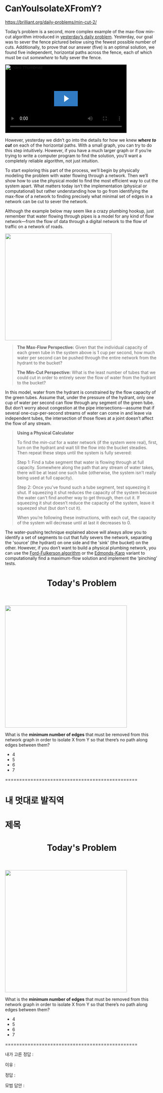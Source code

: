 # CanYouIsolateXFromY?
https://brilliant.org/daily-problems/min-cut-2/


<p>Today’s problem is a second, more complex example of the max-flow min-cut algorithm introduced in <a target="_blank" rel="nofollow" href="https://brilliant.org/daily-problems/min-cut/">yesterday’s daily problem</a>. Yesterday, our goal was to sever the fence pictured below using the fewest possible number of cuts. Additionally, to prove that our answer (five) is an optimal solution, we found five independent, horizontal paths across the fence, each of which must be cut <em>somewhere</em> to fully sever the fence. </p>

<p>


</p><div class="wistia-video center clearfix" data-controller="app/videos:wistiaController" data-width="400" data-video="u3jbdu5m78" data-controller-inited="true">

<template style="width: 400px; height: 225px;">

<div class="embed-wrapper" style="width:400px;max-width:100%;">
<script src="https://fast.wistia.com/embed/medias/u3jbdu5m78.jsonp" async=""></script>
<script src="https://fast.wistia.com/assets/external/E-v1.js" async=""></script>
<div class="wistia_embed wistia_async_u3jbdu5m78 videoFoam=true" style="height:100%;width:100%">&nbsp;</div>
</div>

</template>

<div class="embed-wrapper" style="width: 400px; max-width: 100%; height: 225px;">
<script src="https://fast.wistia.com/embed/medias/u3jbdu5m78.jsonp" async=""></script>
<script src="https://fast.wistia.com/assets/external/E-v1.js" async=""></script>
<div class="wistia_video_foam_dummy" data-source-container-id="wistia-u3jbdu5m78-1" style="border: 0px; display: block; height: 0px; margin: 0px; padding: 0px; position: static; visibility: hidden; width: auto;"></div><div class="wistia_embed wistia_async_u3jbdu5m78 videoFoam=true wistia_embed_initialized" style="height: 225px; width: 400px;" id="wistia-u3jbdu5m78-1"><div id="wistia_chrome_25" class="w-chrome" tabindex="-1" style="display: inline-block; height: 225px; margin: 0px; padding: 0px; position: relative; vertical-align: top; width: 400px; zoom: 1; outline: none; overflow: hidden; box-sizing: content-box;"><div id="wistia_grid_31_wrapper" style="display: block; width: 400px; height: 225px;"><div id="wistia_grid_31_above" style="height: 0px; font-size: 0px; line-height: 0px;"> </div><div id="wistia_grid_31_main" style="width: 400px; left: 0px; height: 225px; margin-top: 0px;"><div id="wistia_grid_31_behind"></div><div id="wistia_grid_31_center" style="width: 100%; height: 100%;"><div class="w-video-wrapper w-css-reset" style="height: 100%; position: absolute; top: 0px; width: 100%; opacity: 1; background-color: rgb(0, 0, 0);"><video id="wistia_simple_video_62" crossorigin="anonymous" poster="https://fast.wistia.com/assets/images/blank.gif" src="https://embedwistia-a.akamaihd.net/deliveries/fff25f38e296e519ab93023f0b9e5c31b52c9412/file.mp4" controlslist="nodownload" playsinline="" loop="" preload="auto" type="video/mp4" x-webkit-airplay="allow" style="background: transparent; display: block; height: 100%; max-height: none; max-width: none; position: static; visibility: visible; width: 100%; object-fit: contain;"><source src="https://embedwistia-a.akamaihd.net/deliveries/fff25f38e296e519ab93023f0b9e5c31b52c9412/file.mp4" type="video/mp4"></video></div><div class="w-ui-container" style="height: 100%; left: 0px; position: absolute; top: 0px; width: 100%; opacity: 1;"><style id="wistia_38_style" type="text/css" class="wistia_injected_style">
#wistia_chrome_25 #wistia_grid_31_wrapper .w-css-reset{font-size:14px;}
#wistia_chrome_25 #wistia_grid_31_wrapper div.w-css-reset{box-sizing:inherit;box-shadow:none;color:inherit;display:block;float:none;font:inherit;font-family:inherit;font-style:normal;font-weight:normal;font-size:inherit;letter-spacing:0;line-height:inherit;margin:0;max-height:none;max-width:none;min-height:none;min-width:none;padding:0;position:static;text-decoration:none;text-transform:none;text-shadow:none;transition:none;word-wrap:normal;-webkit-tap-highlight-color:rgba(0,0,0,0);-webkit-user-select:none;-webkit-font-smoothing:antialiased}
#wistia_chrome_25 #wistia_grid_31_wrapper span.w-css-reset{box-sizing:inherit;box-shadow:none;color:inherit;display:block;float:none;font:inherit;font-family:inherit;font-style:normal;font-weight:normal;font-size:inherit;letter-spacing:0;line-height:inherit;margin:0;max-height:none;max-width:none;min-height:none;min-width:none;padding:0;position:static;text-decoration:none;text-transform:none;text-shadow:none;transition:none;word-wrap:normal;-webkit-tap-highlight-color:rgba(0,0,0,0);-webkit-user-select:none;-webkit-font-smoothing:antialiased}
#wistia_chrome_25 #wistia_grid_31_wrapper ul.w-css-reset{box-sizing:inherit;box-shadow:none;color:inherit;display:block;float:none;font:inherit;font-family:inherit;font-style:normal;font-weight:normal;font-size:inherit;letter-spacing:0;line-height:inherit;margin:0;max-height:none;max-width:none;min-height:none;min-width:none;padding:0;position:static;text-decoration:none;text-transform:none;text-shadow:none;transition:none;word-wrap:normal;-webkit-tap-highlight-color:rgba(0,0,0,0);-webkit-user-select:none;-webkit-font-smoothing:antialiased}
#wistia_chrome_25 #wistia_grid_31_wrapper li.w-css-reset{box-sizing:inherit;box-shadow:none;color:inherit;display:block;float:none;font:inherit;font-family:inherit;font-style:normal;font-weight:normal;font-size:inherit;letter-spacing:0;line-height:inherit;margin:0;max-height:none;max-width:none;min-height:none;min-width:none;padding:0;position:static;text-decoration:none;text-transform:none;text-shadow:none;transition:none;word-wrap:normal;-webkit-tap-highlight-color:rgba(0,0,0,0);-webkit-user-select:none;-webkit-font-smoothing:antialiased}
#wistia_chrome_25 #wistia_grid_31_wrapper label.w-css-reset{box-sizing:inherit;box-shadow:none;color:inherit;display:block;float:none;font:inherit;font-family:inherit;font-style:normal;font-weight:normal;font-size:inherit;letter-spacing:0;line-height:inherit;margin:0;max-height:none;max-width:none;min-height:none;min-width:none;padding:0;position:static;text-decoration:none;text-transform:none;text-shadow:none;transition:none;word-wrap:normal;-webkit-tap-highlight-color:rgba(0,0,0,0);-webkit-user-select:none;-webkit-font-smoothing:antialiased}
#wistia_chrome_25 #wistia_grid_31_wrapper button.w-css-reset{box-sizing:inherit;box-shadow:none;color:inherit;display:block;float:none;font:inherit;font-family:inherit;font-style:normal;font-weight:normal;font-size:inherit;letter-spacing:0;line-height:inherit;margin:0;max-height:none;max-width:none;min-height:none;min-width:none;padding:0;position:static;text-decoration:none;text-transform:none;text-shadow:none;transition:none;word-wrap:normal;-webkit-tap-highlight-color:rgba(0,0,0,0);-webkit-user-select:none;-webkit-font-smoothing:antialiased}
#wistia_chrome_25 #wistia_grid_31_wrapper img.w-css-reset{box-sizing:inherit;box-shadow:none;color:inherit;display:block;float:none;font:inherit;font-family:inherit;font-style:normal;font-weight:normal;font-size:inherit;letter-spacing:0;line-height:inherit;margin:0;max-height:none;max-width:none;min-height:none;min-width:none;padding:0;position:static;text-decoration:none;text-transform:none;text-shadow:none;transition:none;word-wrap:normal;-webkit-tap-highlight-color:rgba(0,0,0,0);-webkit-user-select:none;-webkit-font-smoothing:antialiased}
#wistia_chrome_25 #wistia_grid_31_wrapper a.w-css-reset{box-sizing:inherit;box-shadow:none;color:inherit;display:block;float:none;font:inherit;font-family:inherit;font-style:normal;font-weight:normal;font-size:inherit;letter-spacing:0;line-height:inherit;margin:0;max-height:none;max-width:none;min-height:none;min-width:none;padding:0;position:static;text-decoration:none;text-transform:none;text-shadow:none;transition:none;word-wrap:normal;-webkit-tap-highlight-color:rgba(0,0,0,0);-webkit-user-select:none;-webkit-font-smoothing:antialiased}
#wistia_chrome_25 #wistia_grid_31_wrapper svg.w-css-reset{box-sizing:inherit;box-shadow:none;color:inherit;display:block;float:none;font:inherit;font-family:inherit;font-style:normal;font-weight:normal;font-size:inherit;letter-spacing:0;line-height:inherit;margin:0;max-height:none;max-width:none;min-height:none;min-width:none;padding:0;position:static;text-decoration:none;text-transform:none;text-shadow:none;transition:none;word-wrap:normal;-webkit-tap-highlight-color:rgba(0,0,0,0);-webkit-user-select:none;-webkit-font-smoothing:antialiased}
#wistia_chrome_25 #wistia_grid_31_wrapper p.w-css-reset{box-sizing:inherit;box-shadow:none;color:inherit;display:block;float:none;font:inherit;font-family:inherit;font-style:normal;font-weight:normal;font-size:inherit;letter-spacing:0;line-height:inherit;margin:0;max-height:none;max-width:none;min-height:none;min-width:none;padding:0;position:static;text-decoration:none;text-transform:none;text-shadow:none;transition:none;word-wrap:normal;-webkit-tap-highlight-color:rgba(0,0,0,0);-webkit-user-select:none;-webkit-font-smoothing:antialiased}
#wistia_chrome_25 #wistia_grid_31_wrapper a.w-css-reset{border:0;}
#wistia_chrome_25 #wistia_grid_31_wrapper p.w-css-reset{margin:1.4em 0;}
#wistia_chrome_25 #wistia_grid_31_wrapper a.w-css-reset{display:inline;}
#wistia_chrome_25 #wistia_grid_31_wrapper span.w-css-reset{display:inline;}
#wistia_chrome_25 #wistia_grid_31_wrapper svg.w-css-reset{display:inline;}
#wistia_chrome_25 #wistia_grid_31_wrapper ul.w-css-reset{box-sizing:inherit;box-shadow:none;color:inherit;display:block;float:none;font:inherit;font-family:inherit;font-style:normal;font-weight:normal;font-size:inherit;letter-spacing:0;line-height:inherit;margin:0;max-height:none;max-width:none;min-height:none;min-width:none;padding:0;position:static;text-decoration:none;text-transform:none;text-shadow:none;transition:none;word-wrap:normal;-webkit-tap-highlight-color:rgba(0,0,0,0);-webkit-user-select:none;-webkit-font-smoothing:antialiased;list-style-type:none}
#wistia_chrome_25 #wistia_grid_31_wrapper ol.w-css-reset{box-sizing:inherit;box-shadow:none;color:inherit;display:block;float:none;font:inherit;font-family:inherit;font-style:normal;font-weight:normal;font-size:inherit;letter-spacing:0;line-height:inherit;margin:0;max-height:none;max-width:none;min-height:none;min-width:none;padding:0;position:static;text-decoration:none;text-transform:none;text-shadow:none;transition:none;word-wrap:normal;-webkit-tap-highlight-color:rgba(0,0,0,0);-webkit-user-select:none;-webkit-font-smoothing:antialiased;list-style-type:none}
#wistia_chrome_25 #wistia_grid_31_wrapper li.w-css-reset{box-sizing:inherit;box-shadow:none;color:inherit;display:block;float:none;font:inherit;font-family:inherit;font-style:normal;font-weight:normal;font-size:inherit;letter-spacing:0;line-height:inherit;margin:0;max-height:none;max-width:none;min-height:none;min-width:none;padding:0;position:static;text-decoration:none;text-transform:none;text-shadow:none;transition:none;word-wrap:normal;-webkit-tap-highlight-color:rgba(0,0,0,0);-webkit-user-select:none;-webkit-font-smoothing:antialiased;list-style-type:none}
#wistia_chrome_25 #wistia_grid_31_wrapper ul:before.w-css-reset{display:none}
#wistia_chrome_25 #wistia_grid_31_wrapper ol:before.w-css-reset{display:none}
#wistia_chrome_25 #wistia_grid_31_wrapper li:before.w-css-reset{display:none}
#wistia_chrome_25 #wistia_grid_31_wrapper ul:after.w-css-reset{display:none}
#wistia_chrome_25 #wistia_grid_31_wrapper ol:after.w-css-reset{display:none}
#wistia_chrome_25 #wistia_grid_31_wrapper li:after.w-css-reset{display:none}
#wistia_chrome_25 #wistia_grid_31_wrapper label.w-css-reset{background-attachment:scroll;background-color:transparent;background-image:none;background-position:0 0;background-repeat:no-repeat;background-size:100% 100%;float:none;outline:none}
#wistia_chrome_25 #wistia_grid_31_wrapper button.w-css-reset{background-attachment:scroll;background-color:transparent;background-image:none;background-position:0 0;background-repeat:no-repeat;background-size:100% 100%;border:0;border-radius:0;outline:none;position:static}
#wistia_chrome_25 #wistia_grid_31_wrapper img.w-css-reset{border:0;display:inline-block;vertical-align:top;border-radius:0;outline:none;position:static}
#wistia_chrome_25 #wistia_grid_31_wrapper .w-css-reset-tree {font-size:14px;}
#wistia_chrome_25 #wistia_grid_31_wrapper .w-css-reset-tree div{box-sizing:inherit;box-shadow:none;color:inherit;display:block;float:none;font:inherit;font-family:inherit;font-style:normal;font-weight:normal;font-size:inherit;letter-spacing:0;line-height:inherit;margin:0;max-height:none;max-width:none;min-height:none;min-width:none;padding:0;position:static;text-decoration:none;text-transform:none;text-shadow:none;transition:none;word-wrap:normal;-webkit-tap-highlight-color:rgba(0,0,0,0);-webkit-user-select:none;-webkit-font-smoothing:antialiased}
#wistia_chrome_25 #wistia_grid_31_wrapper .w-css-reset-tree span{box-sizing:inherit;box-shadow:none;color:inherit;display:block;float:none;font:inherit;font-family:inherit;font-style:normal;font-weight:normal;font-size:inherit;letter-spacing:0;line-height:inherit;margin:0;max-height:none;max-width:none;min-height:none;min-width:none;padding:0;position:static;text-decoration:none;text-transform:none;text-shadow:none;transition:none;word-wrap:normal;-webkit-tap-highlight-color:rgba(0,0,0,0);-webkit-user-select:none;-webkit-font-smoothing:antialiased}
#wistia_chrome_25 #wistia_grid_31_wrapper .w-css-reset-tree ul{box-sizing:inherit;box-shadow:none;color:inherit;display:block;float:none;font:inherit;font-family:inherit;font-style:normal;font-weight:normal;font-size:inherit;letter-spacing:0;line-height:inherit;margin:0;max-height:none;max-width:none;min-height:none;min-width:none;padding:0;position:static;text-decoration:none;text-transform:none;text-shadow:none;transition:none;word-wrap:normal;-webkit-tap-highlight-color:rgba(0,0,0,0);-webkit-user-select:none;-webkit-font-smoothing:antialiased}
#wistia_chrome_25 #wistia_grid_31_wrapper .w-css-reset-tree li{box-sizing:inherit;box-shadow:none;color:inherit;display:block;float:none;font:inherit;font-family:inherit;font-style:normal;font-weight:normal;font-size:inherit;letter-spacing:0;line-height:inherit;margin:0;max-height:none;max-width:none;min-height:none;min-width:none;padding:0;position:static;text-decoration:none;text-transform:none;text-shadow:none;transition:none;word-wrap:normal;-webkit-tap-highlight-color:rgba(0,0,0,0);-webkit-user-select:none;-webkit-font-smoothing:antialiased}
#wistia_chrome_25 #wistia_grid_31_wrapper .w-css-reset-tree label{box-sizing:inherit;box-shadow:none;color:inherit;display:block;float:none;font:inherit;font-family:inherit;font-style:normal;font-weight:normal;font-size:inherit;letter-spacing:0;line-height:inherit;margin:0;max-height:none;max-width:none;min-height:none;min-width:none;padding:0;position:static;text-decoration:none;text-transform:none;text-shadow:none;transition:none;word-wrap:normal;-webkit-tap-highlight-color:rgba(0,0,0,0);-webkit-user-select:none;-webkit-font-smoothing:antialiased}
#wistia_chrome_25 #wistia_grid_31_wrapper .w-css-reset-tree button{box-sizing:inherit;box-shadow:none;color:inherit;display:block;float:none;font:inherit;font-family:inherit;font-style:normal;font-weight:normal;font-size:inherit;letter-spacing:0;line-height:inherit;margin:0;max-height:none;max-width:none;min-height:none;min-width:none;padding:0;position:static;text-decoration:none;text-transform:none;text-shadow:none;transition:none;word-wrap:normal;-webkit-tap-highlight-color:rgba(0,0,0,0);-webkit-user-select:none;-webkit-font-smoothing:antialiased}
#wistia_chrome_25 #wistia_grid_31_wrapper .w-css-reset-tree img{box-sizing:inherit;box-shadow:none;color:inherit;display:block;float:none;font:inherit;font-family:inherit;font-style:normal;font-weight:normal;font-size:inherit;letter-spacing:0;line-height:inherit;margin:0;max-height:none;max-width:none;min-height:none;min-width:none;padding:0;position:static;text-decoration:none;text-transform:none;text-shadow:none;transition:none;word-wrap:normal;-webkit-tap-highlight-color:rgba(0,0,0,0);-webkit-user-select:none;-webkit-font-smoothing:antialiased}
#wistia_chrome_25 #wistia_grid_31_wrapper .w-css-reset-tree a{box-sizing:inherit;box-shadow:none;color:inherit;display:block;float:none;font:inherit;font-family:inherit;font-style:normal;font-weight:normal;font-size:inherit;letter-spacing:0;line-height:inherit;margin:0;max-height:none;max-width:none;min-height:none;min-width:none;padding:0;position:static;text-decoration:none;text-transform:none;text-shadow:none;transition:none;word-wrap:normal;-webkit-tap-highlight-color:rgba(0,0,0,0);-webkit-user-select:none;-webkit-font-smoothing:antialiased}
#wistia_chrome_25 #wistia_grid_31_wrapper .w-css-reset-tree svg{box-sizing:inherit;box-shadow:none;color:inherit;display:block;float:none;font:inherit;font-family:inherit;font-style:normal;font-weight:normal;font-size:inherit;letter-spacing:0;line-height:inherit;margin:0;max-height:none;max-width:none;min-height:none;min-width:none;padding:0;position:static;text-decoration:none;text-transform:none;text-shadow:none;transition:none;word-wrap:normal;-webkit-tap-highlight-color:rgba(0,0,0,0);-webkit-user-select:none;-webkit-font-smoothing:antialiased}
#wistia_chrome_25 #wistia_grid_31_wrapper .w-css-reset-tree p{box-sizing:inherit;box-shadow:none;color:inherit;display:block;float:none;font:inherit;font-family:inherit;font-style:normal;font-weight:normal;font-size:inherit;letter-spacing:0;line-height:inherit;margin:0;max-height:none;max-width:none;min-height:none;min-width:none;padding:0;position:static;text-decoration:none;text-transform:none;text-shadow:none;transition:none;word-wrap:normal;-webkit-tap-highlight-color:rgba(0,0,0,0);-webkit-user-select:none;-webkit-font-smoothing:antialiased}
#wistia_chrome_25 #wistia_grid_31_wrapper .w-css-reset-tree a{border:0;}
#wistia_chrome_25 #wistia_grid_31_wrapper .w-css-reset-tree p{margin:1.4em 0;}
#wistia_chrome_25 #wistia_grid_31_wrapper .w-css-reset-tree a{display:inline;}
#wistia_chrome_25 #wistia_grid_31_wrapper .w-css-reset-tree span{display:inline;}
#wistia_chrome_25 #wistia_grid_31_wrapper .w-css-reset-tree svg{display:inline;}
#wistia_chrome_25 #wistia_grid_31_wrapper .w-css-reset-tree ul{box-sizing:inherit;box-shadow:none;color:inherit;display:block;float:none;font:inherit;font-family:inherit;font-style:normal;font-weight:normal;font-size:inherit;letter-spacing:0;line-height:inherit;margin:0;max-height:none;max-width:none;min-height:none;min-width:none;padding:0;position:static;text-decoration:none;text-transform:none;text-shadow:none;transition:none;word-wrap:normal;-webkit-tap-highlight-color:rgba(0,0,0,0);-webkit-user-select:none;-webkit-font-smoothing:antialiased;list-style-type:none}
#wistia_chrome_25 #wistia_grid_31_wrapper .w-css-reset-tree ol{box-sizing:inherit;box-shadow:none;color:inherit;display:block;float:none;font:inherit;font-family:inherit;font-style:normal;font-weight:normal;font-size:inherit;letter-spacing:0;line-height:inherit;margin:0;max-height:none;max-width:none;min-height:none;min-width:none;padding:0;position:static;text-decoration:none;text-transform:none;text-shadow:none;transition:none;word-wrap:normal;-webkit-tap-highlight-color:rgba(0,0,0,0);-webkit-user-select:none;-webkit-font-smoothing:antialiased;list-style-type:none}
#wistia_chrome_25 #wistia_grid_31_wrapper .w-css-reset-tree li{box-sizing:inherit;box-shadow:none;color:inherit;display:block;float:none;font:inherit;font-family:inherit;font-style:normal;font-weight:normal;font-size:inherit;letter-spacing:0;line-height:inherit;margin:0;max-height:none;max-width:none;min-height:none;min-width:none;padding:0;position:static;text-decoration:none;text-transform:none;text-shadow:none;transition:none;word-wrap:normal;-webkit-tap-highlight-color:rgba(0,0,0,0);-webkit-user-select:none;-webkit-font-smoothing:antialiased;list-style-type:none}
#wistia_chrome_25 #wistia_grid_31_wrapper .w-css-reset-tree ul:before{display:none}
#wistia_chrome_25 #wistia_grid_31_wrapper .w-css-reset-tree ol:before{display:none}
#wistia_chrome_25 #wistia_grid_31_wrapper .w-css-reset-tree li:before{display:none}
#wistia_chrome_25 #wistia_grid_31_wrapper .w-css-reset-tree ul:after{display:none}
#wistia_chrome_25 #wistia_grid_31_wrapper .w-css-reset-tree ol:after{display:none}
#wistia_chrome_25 #wistia_grid_31_wrapper .w-css-reset-tree li:after{display:none}
#wistia_chrome_25 #wistia_grid_31_wrapper .w-css-reset-tree label{background-attachment:scroll;background-color:transparent;background-image:none;background-position:0 0;background-repeat:no-repeat;background-size:100% 100%;float:none;outline:none}
#wistia_chrome_25 #wistia_grid_31_wrapper .w-css-reset-tree button{background-attachment:scroll;background-color:transparent;background-image:none;background-position:0 0;background-repeat:no-repeat;background-size:100% 100%;border:0;border-radius:0;outline:none;position:static}
#wistia_chrome_25 #wistia_grid_31_wrapper .w-css-reset-tree img{border:0;display:inline-block;vertical-align:top;border-radius:0;outline:none;position:static}
#wistia_chrome_25 #wistia_grid_31_wrapper .w-css-reset-max-width-none-important{max-width:none!important}
#wistia_chrome_25 #wistia_grid_31_wrapper .w-css-reset-button-important{border-radius:0!important;color:#fff!important;}
</style><div class="w-vulcan-v2 w-css-reset" id="w-vulcan-v2-30" role="region" aria-label="Video" tabindex="0" style="box-sizing: border-box; cursor: default; height: 100%; left: 0px; position: absolute; visibility: visible; top: 0px; width: 100%;"><div class="w-vulcan--background w-css-reset" style="height: 100%; left: 0px; position: absolute; top: 0px; width: 100%;"><div class="w-css-reset" data-handle="statusBar" style="pointer-events: auto;"></div><div class="w-css-reset" data-handle="thumbnail" style="pointer-events: auto;"><div><div class="w-css-reset" style="height: 100%; left: 0px; opacity: 1; position: absolute; top: 0px; width: 100%; display: block;"><img class="w-css-reset" srcset="https://embedwistia-a.akamaihd.net/deliveries/a83798f0da5846851d43d73836e296d3.jpg?image_crop_resized=640x360 320w, https://embedwistia-a.akamaihd.net/deliveries/a83798f0da5846851d43d73836e296d3.jpg?image_crop_resized=640x360 640w, https://embedwistia-a.akamaihd.net/deliveries/a83798f0da5846851d43d73836e296d3.jpg?image_crop_resized=960x540 960w, https://embedwistia-a.akamaihd.net/deliveries/a83798f0da5846851d43d73836e296d3.jpg?image_crop_resized=1280x720 1280w, https://embedwistia-a.akamaihd.net/deliveries/a83798f0da5846851d43d73836e296d3.jpg?image_crop_resized=1280x720 1920w, https://embedwistia-a.akamaihd.net/deliveries/a83798f0da5846851d43d73836e296d3.jpg?image_crop_resized=1280x720 3840w" src="https://embedwistia-a.akamaihd.net/deliveries/a83798f0da5846851d43d73836e296d3.jpg?image_crop_resized=640x360" alt="Video Thumbnail" style="border-width: 0px; border-style: solid; border-color: rgb(0, 0, 0); box-sizing: content-box; height: 225px; left: 0px; position: absolute; top: 0px; width: 400px; clip: auto; display: block;"></div></div></div></div><div class="w-vulcan-overlays-table w-css-reset" style="display: table; pointer-events: none; position: absolute; width: 100%;"><div class="w-vulcan-overlays--left w-css-reset" style="display: table-cell; vertical-align: top; position: relative; width: 0px;"><div class="w-css-reset" style="height: 225px;"></div></div><div class="w-vulcan-overlays--center w-css-reset" style="display: table-cell; vertical-align: top; position: relative; width: 100%;"><div class="w-css-reset" style="height: 225px;"><div class="w-css-reset" data-handle="bigPlayButton" style="pointer-events: auto;"><div class="w-bpb-wrapper w-css-reset w-css-reset-tree" style="display: block; left: 50%; position: absolute; top: 50%; transform: translate(-50%, -50%);"><button class="w-big-play-button w-css-reset-button-important w-vulcan-v2-button" aria-label="Play DP Don't Break That" style="cursor: pointer; height: 50px; background: rgba(61, 153, 246, 0.8); box-shadow: none; width: 78.125px;"><svg x="0px" y="0px" viewBox="0 0 125 80" enable-background="new 0 0 125 80" alt="" style="fill: rgb(255, 255, 255); height: 100%; left: 0px; stroke-width: 0px; top: 0px; width: 100%;"><rect fill-rule="evenodd" clip-rule="evenodd" fill="none" width="125" height="80"></rect><polygon fill-rule="evenodd" clip-rule="evenodd" fill="#FFFFFF" points="53,22 53,58 79,40"></polygon></svg></button></div></div><div class="w-css-reset" data-handle="clickForSoundButton" style="pointer-events: auto;"><div class="w-css-reset w-css-reset-tree" style="display: none; height: 100%; left: 0px; pointer-events: none; position: absolute; top: 0px; width: 100%;"><button class="w-vulcan-v2-button" style="background: rgba(0, 0, 0, 0.4); border: 2px solid transparent; border-radius: 20.25px; cursor: pointer; height: 26.25px; line-height: 26.25px; outline: none; padding-right: 7.5px; pointer-events: auto; position: absolute; right: 9.25px; text-align: left; top: 9.25px;"><svg viewBox="0 0 237 237" style="height: 24px; margin-top: 0.375px; vertical-align: top; width: 26.25px;"><style>
@keyframes VOLUME_SMALL_WAVE_FLASH {
0% { opacity: 0; }
33% { opacity: 1; }
66% { opacity: 1; }
100% { opacity: 0; }
}

@keyframes VOLUME_LARGE_WAVE_FLASH {
0% { opacity: 0; }
33% { opacity: 1; }
66% { opacity: 1; }
100% { opacity: 0; }
}

.volume__small-wave {
animation: VOLUME_SMALL_WAVE_FLASH 2s infinite;
opacity: 0;
}

.volume__large-wave {
animation: VOLUME_LARGE_WAVE_FLASH 2s infinite .3s;
opacity: 0;
}
</style><polygon fill="white" points="88 107 65 107 65 131 89 131 112 154 112 84"></polygon><g fill="none" stroke="white" stroke-width="10" stroke-linecap="round"><path class="volume__small-wave" d="M 142 86 C 151 107 151 130 142 151"></path><path class="volume__large-wave" d="M 165 74 C 178 97 178 140 165 163"></path></g></svg><div style="color: white; display: inline-block; font-family: WistiaPlayerOverpass, Helvetica, sans-serif; font-size: 9.75px; margin-left: -3px; margin-top: -0.5625px; vertical-align: top; white-space: nowrap; width: 36%;">Click for sound</div></button></div></div><div class="w-css-reset" data-handle="loadingIndicator" style="pointer-events: auto;"></div><div class="w-css-reset" data-handle="playPauseNotifier" style="pointer-events: auto;"></div></div></div><div class="w-vulcan-overlays--right w-css-reset" style="display: table-cell; vertical-align: top; position: relative; width: 0px;"><div class="w-css-reset" style="height: 225px;"></div></div></div><div class="w-bottom-bar w-css-reset" style="bottom: 0px; border-collapse: collapse; display: none; height: 0px; left: 0px; opacity: 0; pointer-events: none; position: absolute; table-layout: auto; transition: opacity 0s ease 0s; width: 100%;"><div class="w-bottom-bar-upper w-css-reset" style="display: none;"><div class="w-css-reset" data-handle="upperPlaybar" style="height: 100%; pointer-events: auto;"><div class="w-playbar-wrapper w-css-reset w-css-reset-tree" role="slider" aria-label="Playbar" aria-orientation="horizontal" aria-valuenow="0" aria-valuemin="0" aria-valuemax="14.982" aria-valuetext="0:00" tabindex="0" style="cursor: pointer; height: 100%; outline: none; position: relative;"><div style="display: block; height: 100%; overflow: hidden; pointer-events: none; position: relative; width: 400px;"><canvas width="400" height="10" style="height: 10px; left: 0px; pointer-events: none; position: absolute; top: 0px; width: 400px;"></canvas></div><div class="w-playbar__hoverMarker" style="background: linear-gradient(to right, rgba(255, 255, 255, 0) 0%, rgba(255, 255, 255, 0.12) 100%); display: none; height: 100%; left: -36px; pointer-events: none; position: absolute; top: 0px; width: 36px;"></div><div class="w-playbar__focus-border" style="border: 2px solid rgb(255, 255, 255); display: none; height: 100%; left: 0px; pointer-events: none; position: absolute; top: 0px; width: 100%;"></div></div></div></div><div class="w-bottom-bar-lower w-css-reset"><div class="w-bottom-bar-left w-css-reset" style="display: table-cell; vertical-align: top; position: relative; width: 0px;"><div class="w-bottom-bar-left-inner w-css-reset" style="height: 21px; position: relative; white-space: nowrap;"><div class="w-css-reset" data-handle="smallPlayButton" style="display: inline-block; vertical-align: top; pointer-events: auto;"><div class="w-vulcan-button-wrapper w-css-reset" style="display: inline-block; height: 21px; position: relative; vertical-align: top; width: 31px;"><button class="w-vulcan-v2-button w-css-reset w-css-reset-tree w-css-reset-button-important" aria-label="Play" title="Play" style="background: rgba(61, 153, 246, 0.95); box-shadow: none; cursor: pointer; height: 100%; position: relative; width: 100%; transition: opacity 400ms ease 0s; opacity: 1;"><div class="w-vulcan-icon-wrapper" data-handle="smallPlayButton" style="box-sizing: border-box; height: 100%;"><div style="height: 100%; width: 100%;"><div style="display: none; height: 100%; width: 100%;"><svg x="0px" y="0px" viewBox="0 0 51.556 34" enable-background="new 0 0 51.556 34" class="w-css-reset w-css-reset-tree" style="fill: rgb(255, 255, 255); height: 100%; left: 0px; stroke-width: 0px; top: 0px; width: 100%;"><g><rect x="20" y="11.3" width="3.5" height="12"></rect><rect x="26.5" y="11.3" width="3.5" height="12"></rect></g></svg></div><div style="display: block; height: 100%; width: 100%;"><svg x="0px" y="0px" viewBox="0 0 51.556 34" enable-background="new 0 0 51.556 34" class="w-css-reset w-css-reset-tree" style="fill: rgb(255, 255, 255); height: 100%; left: 0px; stroke-width: 0px; top: 0px; width: 100%;"><polygon points="31.555999999999997,16.5 20,24 20,9"></polygon></svg></div></div></div></button></div></div></div></div><div class="w-bottom-bar-middle w-css-reset" style="display: table-cell; vertical-align: top; position: relative; width: 100%;"><div class="w-bottom-bar-middle-inner w-css-reset" style="height: 21px; position: relative; white-space: nowrap;"><div class="w-css-reset" data-handle="lowerPlaybar" style="height: 100%; pointer-events: auto;"><div class="w-playbar-wrapper w-css-reset w-css-reset-tree" role="slider" aria-label="Playbar" aria-orientation="horizontal" aria-valuenow="0" aria-valuemin="0" aria-valuemax="14.982" aria-valuetext="0:00" tabindex="0" style="cursor: pointer; height: 100%; outline: none; position: relative;"><div style="display: block; height: 100%; overflow: hidden; pointer-events: none; position: relative; width: 319px;"><canvas width="319" height="21" style="height: 21px; left: 0px; pointer-events: none; position: absolute; top: 0px; width: 319px;"></canvas></div><div class="w-playbar__hoverMarker" style="background: linear-gradient(to right, rgba(255, 255, 255, 0) 0%, rgba(255, 255, 255, 0.12) 100%); display: none; height: 100%; left: -36px; pointer-events: none; position: absolute; top: 0px; width: 36px;"></div><div class="w-playbar__focus-border" style="border: 2px solid rgb(255, 255, 255); display: none; height: 100%; left: 0px; pointer-events: none; position: absolute; top: 0px; width: 100%;"></div></div></div></div></div><div class="w-bottom-bar-right w-css-reset" style="display: table-cell; vertical-align: top; position: relative; width: 0px;"><div class="w-bottom-bar-right-inner w-css-reset" style="height: 21px; position: relative; white-space: nowrap;"><div class="w-css-reset" data-handle="volumeButton" style="display: inline-block; vertical-align: top; pointer-events: auto;"><div class="w-vulcan-button-wrapper w-css-reset" style="display: inline-block; height: 21px; position: relative; vertical-align: top; width: 25px;"><button class="w-vulcan-v2-button w-css-reset w-css-reset-tree w-css-reset-button-important" aria-label="Mute" title="Mute" style="background: rgba(61, 153, 246, 0.95); box-shadow: none; cursor: pointer; height: 100%; position: relative; width: 100%; transition: opacity 400ms ease 0s; opacity: 1;"><div class="w-vulcan-icon-wrapper" data-handle="volumeButton" style="box-sizing: border-box; height: 100%;"><svg x="0px" y="0px" viewBox="0 0 40 34" enable-background="new 0 0 40 34" style="fill: rgb(255, 255, 255); height: 100%; left: 0px; stroke-width: 0px; top: 0px; width: 100%;"><g style="transform: translateX(1.25px); transition: transform 100ms ease 0s;"><g><path d="M13.8,14.2c-0.5,0.5-1.4,0.8-2,0.8h-1.6C9.5,15,9,15.5,9,16.2v1.6c0,0.7,0.5,1.2,1.2,1.2h1.6c0.7,0,1.6,0.4,2,0.8l2.3,2.3c0.5,0.5,0.8,0.3,0.8-0.4v-9.6c0-0.7-0.4-0.8-0.8-0.4L13.8,14.2z"></path></g><g><path fill="none" stroke="#ffffff" stroke-line-cap="round" stroke-miterlimit="10" stroke-width="2" d="M22,11.7c0,0,1.1,2.5,1.1,5s-1.1,5-1.1,5" style="opacity: 1; transition: opacity 100ms ease 0s;"></path><path fill="none" stroke="#ffffff" stroke-line-cap="round" stroke-miterlimit="10" stroke-width="2" d="M25.8,9.2c0,0,1.7,3.8,1.7,7.5c0,3.7-1.7,7.5-1.7,7.5" style="opacity: 1; transition: opacity 100ms ease 0s;"></path></g><g style="opacity: 0; transition: opacity 100ms ease 0s;"><line fill="none" stroke="#ffffff" stroke-line-cap="round" stroke-miterlimit="10" stroke-width="1.8102" x1="19.2" y1="15" x2="23.2" y2="19"></line><line fill="none" stroke="#ffffff" stroke-line-cap="round" stroke-miterlimit="10" stroke-width="1.8102" x1="19.2" y1="19" x2="23.2" y2="15"></line></g></g></svg></div></button></div></div><div class="w-css-reset" data-handle="fullscreenButton" style="display: inline-block; vertical-align: top; pointer-events: auto;"><div class="w-vulcan-button-wrapper w-css-reset" style="display: inline-block; height: 21px; position: relative; vertical-align: top; width: 25px;"><button class="w-vulcan-v2-button w-css-reset w-css-reset-tree w-css-reset-button-important" aria-label="Fullscreen" title="Fullscreen" style="background: rgba(61, 153, 246, 0.95); box-shadow: none; cursor: pointer; height: 100%; position: relative; width: 100%; transition: opacity 400ms ease 0s; opacity: 1;"><div class="w-vulcan-icon-wrapper" data-handle="fullscreenButton" style="box-sizing: border-box; height: 100%;"><svg x="0px" y="0px" viewBox="0 0 40 34" enable-background="new 0 0 40 34" style="fill: rgb(255, 255, 255); height: 100%; left: 0px; stroke-width: 0px; top: 0px; width: 100%;"><g><g><polyline fill="none" stroke="#ffffff" stroke-width="2" stroke-linecap="round" stroke-linejoin="round" stroke-miterlimit="10" points="31.4,12.6 31.4,8.7 25.8,8.7"></polyline><polyline fill="none" stroke="#ffffff" stroke-width="2" stroke-linecap="round" stroke-linejoin="round" stroke-miterlimit="10" points="14.7,8.7 9.1,8.7 9.1,12.6"></polyline><polyline fill="none" stroke="#ffffff" stroke-width="2" stroke-linecap="round" stroke-linejoin="round" stroke-miterlimit="10" points="25.8,24.8 31.4,24.8 31.4,20.9"></polyline><polyline fill="none" stroke="#ffffff" stroke-width="2" stroke-linecap="round" stroke-linejoin="round" stroke-miterlimit="10" points="9.1,20.9 9.1,24.8 14.7,24.8"></polyline></g><rect x="13.7" y="12.3" fill="none" stroke="#ffffff" stroke-width="2" stroke-linecap="round" stroke-linejoin="round" stroke-miterlimit="10" enable-background="new" width="13.3" height="8.9"></rect></g></svg></div></button></div></div></div></div></div></div><div class="w-foreground w-css-reset" style="height: 100%; left: 0px; pointer-events: none; position: absolute; top: 0px; width: 100%;"><div class="w-css-reset" data-handle="contextMenu" style="pointer-events: auto;"></div><div class="w-css-reset" data-handle="loadingHourglass" style="pointer-events: auto;"></div></div><div class="w-focus-border" style="border: 2px solid rgb(255, 255, 255); box-sizing: border-box; display: none; height: 100%; left: 0px; pointer-events: none; position: absolute; top: 0px; width: 100%;"></div></div></div></div><div id="wistia_grid_31_front"></div><div id="wistia_grid_31_top_inside"><div id="wistia_grid_31_top" style="height: 0px; font-size: 0px; line-height: 0px;"> </div></div><div id="wistia_grid_31_bottom_inside"><div id="wistia_grid_31_bottom" style="height: 0px; font-size: 0px; line-height: 0px;"> </div></div><div id="wistia_grid_31_left_inside"><div id="wistia_grid_31_left" style="height: 0px; font-size: 0px; line-height: 0px;"> </div></div><div id="wistia_grid_31_right_inside"><div id="wistia_grid_31_right" style="height: 0px; font-size: 0px; line-height: 0px;"> </div></div></div><div id="wistia_grid_31_below" style="height: 0px; font-size: 0px; line-height: 0px;"> </div><style id="wistia_32_style" type="text/css" class="wistia_injected_style">#wistia_grid_31_wrapper{-moz-box-sizing:content-box;-webkit-box-sizing:content-box;box-sizing:content-box;font-family:Arial,sans-serif;font-size:14px;height:100%;position:relative;text-align:left;width:100%;}
#wistia_grid_31_wrapper *{-moz-box-sizing:content-box;-webkit-box-sizing:content-box;box-sizing:content-box;}
#wistia_grid_31_above{position:relative;}
#wistia_grid_31_main{display:block;height:100%;position:relative;}
#wistia_grid_31_behind{height:100%;left:0;position:absolute;top:0;width:100%;}
#wistia_grid_31_center{height:100%;overflow:hidden;position:relative;width:100%;}
#wistia_grid_31_front{display:none;height:100%;left:0;position:absolute;top:0;width:100%;}
#wistia_grid_31_top_inside{position:absolute;left:0;top:0;width:100%;}
#wistia_grid_31_top{width:100%;position:absolute;bottom:0;left:0;}
#wistia_grid_31_bottom_inside{position:absolute;left:0;bottom:0;width:100%;}
#wistia_grid_31_bottom{width:100%;position:absolute;top:0;left:0;}
#wistia_grid_31_left_inside{height:100%;position:absolute;left:0;top:0;}
#wistia_grid_31_left{height:100%;position:absolute;right:0;top:0;}
#wistia_grid_31_right_inside{height:100%;right:0;position:absolute;top:0;}
#wistia_grid_31_right{height:100%;left:0;position:absolute;top:0;}
#wistia_grid_31_below{position:relative;}</style></div></div></div>
</div></div>



<p></p>








<p>However, yesterday we didn’t go into the details for how we knew <strong><em>where to cut</em></strong> on each of the horizontal paths.  With a small graph, you can try to do this step intuitively. However, if you have a much larger graph or if you’re trying to write a computer program to find the solution, you’ll want a completely reliable algorithm, not just intuition.</p>

<p>To start exploring this part of the process, we’ll begin by physically modeling the problem with water flowing through a network. Then we’ll show how to use the physical model to find the most efficient way to cut the system apart. What matters today isn’t the implementation (physical or computational) but rather understanding how to go from identifying the max-flow of a network to finding precisely what minimal set of edges in a network can be cut to sever the network.</p>

<p>Although the example below may seem like a crazy plumbing hookup, just remember that water flowing through pipes is a model for any kind of flow network—from the flow of data through a digital network to the flow of traffic on a network of roads.</p>

<p></p><div class="image-caption center">
<div class="zoomable-image"><span></span><img src="https://ds055uzetaobb.cloudfront.net/brioche/uploads/HgPzRW9w17-group52.svg?width=350" srcset="https://ds055uzetaobb.cloudfront.net/brioche/uploads/HgPzRW9w17-group52.svg?width=350 1x,https://ds055uzetaobb.cloudfront.net/brioche/uploads/HgPzRW9w17-group52.svg?width=700 2x,https://ds055uzetaobb.cloudfront.net/brioche/uploads/HgPzRW9w17-group52.svg?width=1050 3x" alt="" style="width:350px;max-width:100%;"></div>
</div><p></p>

<blockquote>
<p><strong>The Max-Flow Perspective:</strong> Given that the individual capacity of each green tube in the system above is 1 cup per second, how much water per second can be pushed through the entire network from the hydrant to the bucket?</p>

<p><strong>The Min-Cut Perspective:</strong> What is the least number of tubes that we could cut in order to entirely sever the flow of water from the hydrant to the bucket?</p>
</blockquote>

<p>In this model, water from the hydrant is constrained by the flow capacity of the green tubes. Assume that, under the pressure of the hydrant, only one cup of water per second can flow through any segment of the green tube. But don’t worry about congestion at the pipe intersections—assume that if several one-cup-per-second streams of water can come in and leave via independent tubes, the intersection of those flows at a joint doesn’t affect the flow of any stream.  </p>

<blockquote>
<p><strong>Using a Physical Calculator</strong></p>

<p>To find the <em>min-cut</em> for a water network (if the system were real), first, turn on the hydrant and wait till the flow into the bucket steadies. Then repeat these steps until the system is fully severed:</p>

<p>Step 1:  Find a tube segment that water is flowing through at full capacity.  Somewhere along the path that any stream of water takes, there will be at least one such tube (otherwise, the system isn't really being used at full capacity). </p>

<p>Step 2: Once you've found such a tube segment, test squeezing it shut. If squeezing it shut reduces the capacity of the system because the water can't find another way to get through, then cut it. If squeezing it shut doesn’t reduce the capacity of the system, leave it squeezed shut (but don’t cut it). </p>

<p>When you’re following these instructions, with each cut, the capacity of the system will decrease until at last it decreases to 0.</p>
</blockquote>

<p>The water-pushing technique explained above will always allow you to identify a set of segments to cut that fully severs the network, separating the 'source' (the hydrant) on one side and the 'sink' (the bucket) on the other. However, if you don’t want to build a physical plumbing network, you can use the <a href="/wiki/ford-fulkerson-algorithm/" class="wiki_link" title="Ford-Fulkerson algorithm" target="_blank">Ford-Fulkerson algorithm</a> or the <a href="/wiki/edmonds-karp-algorithm/" class="wiki_link" title="Edmonds-Karp" target="_blank">Edmonds-Karp</a> variant to computationally find a maximum-flow solution and implement the ‘pinching’ tests.</p>




<div class="b-readable-l">
<header class="b-vspace-m">
<h1>Today's Problem</h1>
</header>

<div class="solv-problem">
<div class="solv-content">




<div class="question-text latex">





<p></p><div class="image-caption center">
<div class="zoomable-image"><span></span><img src="https://ds055uzetaobb.cloudfront.net/brioche/uploads/S28UcONufQ-group-21-1.svg?width=400" srcset="https://ds055uzetaobb.cloudfront.net/brioche/uploads/S28UcONufQ-group-21-1.svg?width=400 1x,https://ds055uzetaobb.cloudfront.net/brioche/uploads/S28UcONufQ-group-21-1.svg?width=800 2x,https://ds055uzetaobb.cloudfront.net/brioche/uploads/S28UcONufQ-group-21-1.svg?width=1200 3x" alt="" style="width:400px;max-width:100%;"></div>
</div><p></p>

<p>What is the <strong>minimum number of edges</strong> that must be removed from this network graph in order to isolate X from Y so that there’s no path along edges between them?</p>


</div>


</div>
</div>
</div>


* 4
* 5
* 6
* 7

===============================================



# 내 멋대로 발직역
# 제목

<div class="b-readable-l">
<header class="b-vspace-m">
<h1>Today's Problem</h1>
</header>

<div class="solv-problem">
<div class="solv-content">




<div class="question-text latex">





<p></p><div class="image-caption center">
<div class="zoomable-image"><span></span><img src="https://ds055uzetaobb.cloudfront.net/brioche/uploads/S28UcONufQ-group-21-1.svg?width=400" srcset="https://ds055uzetaobb.cloudfront.net/brioche/uploads/S28UcONufQ-group-21-1.svg?width=400 1x,https://ds055uzetaobb.cloudfront.net/brioche/uploads/S28UcONufQ-group-21-1.svg?width=800 2x,https://ds055uzetaobb.cloudfront.net/brioche/uploads/S28UcONufQ-group-21-1.svg?width=1200 3x" alt="" style="width:400px;max-width:100%;"></div>
</div><p></p>

<p>What is the <strong>minimum number of edges</strong> that must be removed from this network graph in order to isolate X from Y so that there’s no path along edges between them?</p>


</div>


</div>
</div>
</div>


* 4
* 5
* 6
* 7

===============================================

내가 고른 정답 : 

이유 : 

정답 : 

모범 답안 : 

